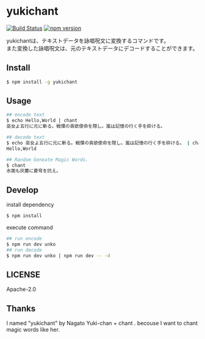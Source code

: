 # yukichant

[![Build Status](https://travis-ci.org/amanoese/yukichant.svg?branch=master)](https://travis-ci.org/amanoese/yukichant)
[![npm version](http://img.shields.io/npm/v/yukichant.svg)](https://npmjs.org/package/yukichant)

yukichantは、テキストデータを詠唱呪文に変換するコマンドです。  
また変換した詠唱呪文は、元のテキストデータにデコードすることができます。  

## Install

```bash
$ npm install -g yukichant
```

## Usage

```bash
## encode text
$ echo Hello,World | chant
巫女よ五行に元に斬る。戦慄の貪欲使命を隠し。嵐は記憶の行く手を砕ける。

## decode text
$ echo 巫女よ五行に元に斬る。戦慄の貪欲使命を隠し。嵐は記憶の行く手を砕ける。 | chant -d
Hello,World

## Random Geneate Magic Words.
$ chant
水面も灰塵に蒼穹を抗え。
```

## Develop

install dependency
```bash
$ npm install
```

execute command
```bash
## run encode
$ npm run dev unko
## run decode
$ npm run dev unko | npm run dev -- -d
```

## LICENSE
Apache-2.0

## Thanks
I named "yukichant" by Nagato Yuki-chan + chant .
becouse I want to chant magic words like her.

